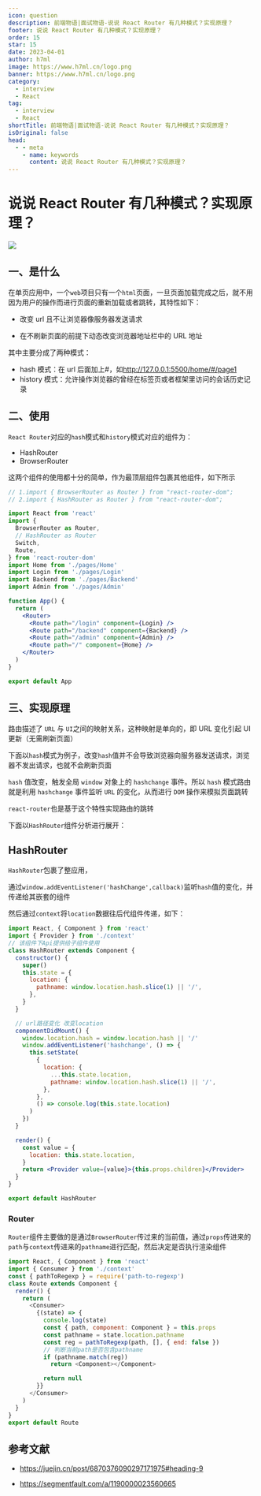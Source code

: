```yaml
---
icon: question
description: 前端物语|面试物语-说说 React Router 有几种模式？实现原理？
footer: 说说 React Router 有几种模式？实现原理？
order: 15
star: 15
date: 2023-04-01
author: h7ml
image: https://www.h7ml.cn/logo.png
banner: https://www.h7ml.cn/logo.png
category:
  - interview
  - React
tag:
  - interview
  - React
shortTitle: 前端物语|面试物语-说说 React Router 有几种模式？实现原理？
isOriginal: false
head:
  - - meta
    - name: keywords
      content: 说说 React Router 有几种模式？实现原理？
---
```


# 说说 React Router 有几种模式？实现原理？

![](http://static.5ibug.net/vitepress/assets/images/interview/065f7a80-e978-11eb-ab90-d9ae814b240d.png)

## 一、是什么

在单页应用中，一个`web`项目只有一个`html`页面，一旦页面加载完成之后，就不用因为用户的操作而进行页面的重新加载或者跳转，其特性如下：

- 改变 url 且不让浏览器像服务器发送请求

- 在不刷新页面的前提下动态改变浏览器地址栏中的 URL 地址

其中主要分成了两种模式：

- hash 模式：在 url 后面加上#，如<http://127.0.0.1:5500/home/#/page1>
- history 模式：允许操作浏览器的曾经在标签页或者框架里访问的会话历史记录

## 二、使用

`React Router`对应的`hash`模式和`history`模式对应的组件为：

- HashRouter
- BrowserRouter

这两个组件的使用都十分的简单，作为最顶层组件包裹其他组件，如下所示

```jsx
// 1.import { BrowserRouter as Router } from "react-router-dom";
// 2.import { HashRouter as Router } from "react-router-dom";

import React from 'react'
import {
  BrowserRouter as Router,
  // HashRouter as Router
  Switch,
  Route,
} from 'react-router-dom'
import Home from './pages/Home'
import Login from './pages/Login'
import Backend from './pages/Backend'
import Admin from './pages/Admin'

function App() {
  return (
    <Router>
      <Route path="/login" component={Login} />
      <Route path="/backend" component={Backend} />
      <Route path="/admin" component={Admin} />
      <Route path="/" component={Home} />
    </Router>
  )
}

export default App
```

## 三、实现原理

路由描述了 `URL` 与 `UI`之间的映射关系，这种映射是单向的，即 URL 变化引起 UI 更新（无需刷新页面）

下面以`hash`模式为例子，改变`hash`值并不会导致浏览器向服务器发送请求，浏览器不发出请求，也就不会刷新页面

`hash` 值改变，触发全局 `window` 对象上的 `hashchange` 事件。所以 `hash` 模式路由就是利用 `hashchange` 事件监听 `URL` 的变化，从而进行 `DOM` 操作来模拟页面跳转

`react-router`也是基于这个特性实现路由的跳转

下面以`HashRouter`组件分析进行展开：

## HashRouter

`HashRouter`包裹了整应用，

通过`window.addEventListener('hashChange',callback)`监听`hash`值的变化，并传递给其嵌套的组件

然后通过`context`将`location`数据往后代组件传递，如下：

```jsx
import React, { Component } from 'react'
import { Provider } from './context'
// 该组件下Api提供给子组件使用
class HashRouter extends Component {
  constructor() {
    super()
    this.state = {
      location: {
        pathname: window.location.hash.slice(1) || '/',
      },
    }
  }

  // url路径变化 改变location
  componentDidMount() {
    window.location.hash = window.location.hash || '/'
    window.addEventListener('hashchange', () => {
      this.setState(
        {
          location: {
            ...this.state.location,
            pathname: window.location.hash.slice(1) || '/',
          },
        },
        () => console.log(this.state.location)
      )
    })
  }

  render() {
    const value = {
      location: this.state.location,
    }
    return <Provider value={value}>{this.props.children}</Provider>
  }
}

export default HashRouter
```

### Router

`Router`组件主要做的是通过`BrowserRouter`传过来的当前值，通过`props`传进来的`path`与`context`传进来的`pathname`进行匹配，然后决定是否执行渲染组件

```js
import React, { Component } from 'react'
import { Consumer } from './context'
const { pathToRegexp } = require('path-to-regexp')
class Route extends Component {
  render() {
    return (
      <Consumer>
        {(state) => {
          console.log(state)
          const { path, component: Component } = this.props
          const pathname = state.location.pathname
          const reg = pathToRegexp(path, [], { end: false })
          // 判断当前path是否包含pathname
          if (pathname.match(reg))
            return <Component></Component>

          return null
        }}
      </Consumer>
    )
  }
}
export default Route
```

## 参考文献

- <https://juejin.cn/post/6870376090297171975#heading-9>

- <https://segmentfault.com/a/1190000023560665>
